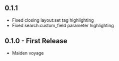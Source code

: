 ## 0.1.1
* Fixed closing layout:set tag highlighting
* Fixed search:custom_field parameter highlighting

## 0.1.0 - First Release
* Maiden voyage
